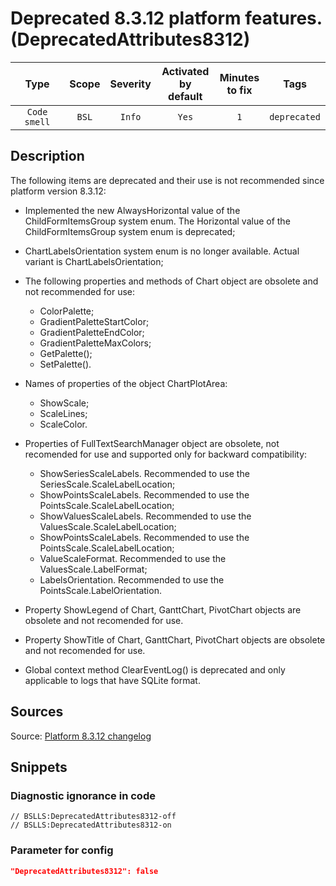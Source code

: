 # Deprecated 8.3.12 platform features. (DeprecatedAttributes8312)

 Type | Scope | Severity | Activated<br>by default | Minutes<br>to fix | Tags 
 :-: | :-: | :-: | :-: | :-: | :-: 
 `Code smell` | `BSL` | `Info` | `Yes` | `1` | `deprecated` 

<!-- Блоки выше заполняются автоматически, не трогать -->
## Description
<!-- Описание диагностики заполняется вручную. Необходимо понятным языком описать смысл и схему работу -->
The following items are deprecated and their use is not recommended since platform version 8.3.12:
* Implemented the new AlwaysHorizontal value of the ChildFormItemsGroup system enum. The Horizontal value of the ChildFormItemsGroup system enum is deprecated;
* ChartLabelsOrientation system enum is no longer available. Actual variant is ChartLabelsOrientation;
* The following properties and methods of Chart object are obsolete and not recommended for use:
   * ColorPalette;
   * GradientPaletteStartColor;
   * GradientPaletteEndColor;
   * GradientPaletteMaxColors;
   * GetPalette();
   * SetPalette().
* Names of properties of the object ChartPlotArea:
   * ShowScale;
   * ScaleLines;
   * ScaleColor.
* Properties of FullTextSearchManager object are obsolete, not recomended for use and supported only for backward compatibility:

   * ShowSeriesScaleLabels. Recommended to use the SeriesScale.ScaleLabelLocation;
   * ShowPointsScaleLabels. Recommended to use the PointsScale.ScaleLabelLocation;
   * ShowValuesScaleLabels. Recommended to use the ValuesScale.ScaleLabelLocation;
   * ShowPointsScaleLabels. Recommended to use the PointsScale.ScaleLabelLocation;
   * ValueScaleFormat. Recommended to use the ValuesScale.LabelFormat;
   * LabelsOrientation. Recommended to use the PointsScale.LabelOrientation.
* Property ShowLegend of Chart, GanttChart, PivotChart objects are obsolete and not recomended for use.
* Property ShowTitle of Chart, GanttChart, PivotChart objects are obsolete and not recomended for use.
* Global context method ClearEventLog() is deprecated and only applicable to logs that have SQLite format.

## Sources
<!-- Необходимо указывать ссылки на все источники, из которых почерпнута информация для создания диагностики -->

Source: [Platform 8.3.12 changelog](https://dl04.1c.ru/content/Platform/8_3_12_1714/1cv8upd_8_3_12_1714.htm)

## Snippets

<!-- Блоки ниже заполняются автоматически, не трогать -->
### Diagnostic ignorance in code

```bsl
// BSLLS:DeprecatedAttributes8312-off
// BSLLS:DeprecatedAttributes8312-on
```

### Parameter for config

```json
"DeprecatedAttributes8312": false
```
